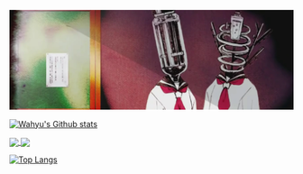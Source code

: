 ![Banner](/images/profile_banner.webp)

[![Wahyu's Github stats](https://github-readme-stats.vercel.app/api?username=wahyukusumo&hide=stars,issues&show_icons=true&count_private=true&theme=dracula)](https://github.com/anuraghazra/github-readme-stats)

<a href="https://github.com/wahyukusumo/tokopedia-price-tracker">
  <img align="center" src="https://github-readme-stats.vercel.app/api/pin/?username=wahyukusumo&repo=kano-lyrics&theme=dracula&show_owner=true" />
</a>
<a href="https://github.com/wahyukusumo/kano-lyrics">
  <img align="center" src="https://github-readme-stats.vercel.app/api/pin/?username=wahyukusumo&repo=kano-lyrics&theme=dracula&show_owner=true" />
</a>

[![Top Langs](https://github-readme-stats.vercel.app/api/top-langs/?username=wahyukusumo&layout=compact&theme=dracula&langs_count=10)](https://github.com/anuraghazra/github-readme-stats)


<!---
- 👋 Hi, I’m @wahyukusumo
- 👀 I’m interested in ...
- 🌱 I’m currently learning ...
- 💞️ I’m looking to collaborate on ...
- 📫 How to reach me ...

wahyukusumo/wahyukusumo is a ✨ special ✨ repository because its `README.md` (this file) appears on your GitHub profile.
You can click the Preview link to take a look at your changes.
--->
